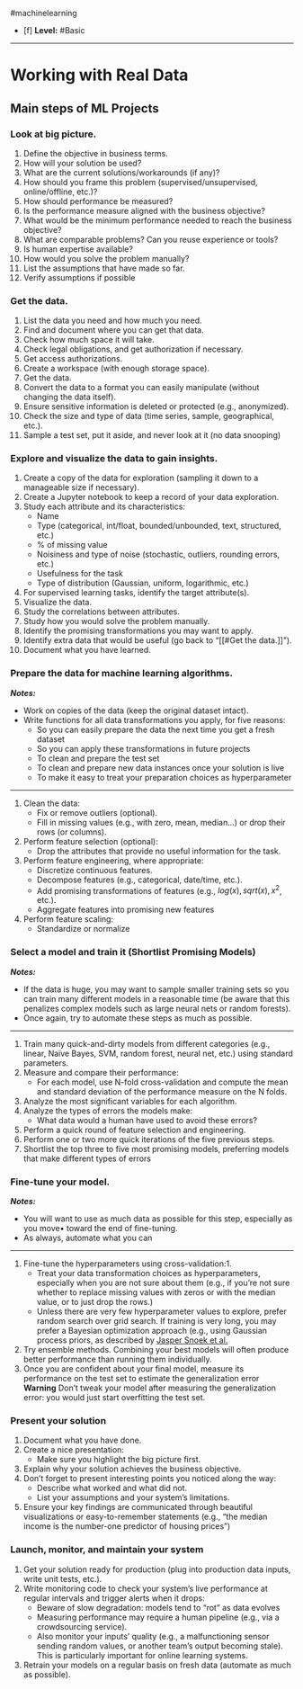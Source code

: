 #machinelearning

- [f] **Level:** #Basic 
----
# Working with Real Data

## Main steps of ML Projects

### Look at big picture.
1. Define the objective in business terms.
2. How will your solution be used?
3. What are the current solutions/workarounds (if any)?
4. How should you frame this problem (supervised/unsupervised, online/offline, etc.)?
5. How should performance be measured?
6. Is the performance measure aligned with the business objective?
7. What would be the minimum performance needed to reach the business objective?
8. What are comparable problems? Can you reuse experience or tools?
9. Is human expertise available?
10. How would you solve the problem manually?
11. List the assumptions that have made so far.
12. Verify assumptions if possible
### Get the data.
1. List the data you need and how much you need.
2. Find and document where you can get that data.
3. Check how much space it will take.
4. Check legal obligations, and get authorization if necessary.
5. Get access authorizations.
6. Create a workspace (with enough storage space).
7. Get the data.
8. Convert the data to a format you can easily manipulate (without changing the data itself).
9. Ensure sensitive information is deleted or protected (e.g., anonymized).
10. Check the size and type of data (time series, sample, geographical, etc.).
11. Sample a test set, put it aside, and never look at it (no data snooping)
### Explore and visualize the data to gain insights.
1. Create a copy of the data for exploration (sampling it down to a manageable size if necessary).
2. Create a Jupyter notebook to keep a record of your data exploration.
3. Study each attribute and its characteristics:
	- Name
	- Type (categorical, int/float, bounded/unbounded, text, structured, etc.) 
	- % of missing value
	- Noisiness and type of noise (stochastic, outliers, rounding errors, etc.)
	- Usefulness for the task
	- Type of distribution (Gaussian, uniform, logarithmic, etc.)
1. For supervised learning tasks, identify the target attribute(s).
2. Visualize the data.
3. Study the correlations between attributes.
4. Study how you would solve the problem manually.
5. Identify the promising transformations you may want to apply.
6. Identify extra data that would be useful (go back to “[[#Get the data.]]”).
7. Document what you have learned.
### Prepare the data for machine learning algorithms.
***Notes:***
- Work on copies of the data (keep the original dataset intact).
- Write functions for all data transformations you apply, for five reasons:
	- So you can easily prepare the data the next time you get a fresh dataset
	- So you can apply these transformations in future projects
	- To clean and prepare the test set
	- To clean and prepare new data instances once your solution is live
	- To make it easy to treat your preparation choices as hyperparameter
----
1. Clean the data:
	- Fix or remove outliers (optional).
	- Fill in missing values (e.g., with zero, mean, median…) or drop their rows (or columns).
2. Perform feature selection (optional):
	- Drop the attributes that provide no useful information for the task.
3. Perform feature engineering, where appropriate:
	- Discretize continuous features.
	- Decompose features (e.g., categorical, date/time, etc.).
	- Add promising transformations of features (e.g., $log(x), sqrt(x), x^2$, etc.).
	- Aggregate features into promising new features
4. Perform feature scaling:
	- Standardize or normalize
### Select a model and train it (Shortlist Promising Models)
***Notes:***
- If the data is huge, you may want to sample smaller training sets so you can train many different models in a reasonable time (be aware that this penalizes complex models such as large neural nets or random forests).
- Once again, try to automate these steps as much as possible.
----
1. Train many quick-and-dirty models from different categories (e.g., linear, Naïve Bayes, SVM, random forest, neural net, etc.) using standard parameters.
2. Measure and compare their performance:
	- For each model, use N-fold cross-validation and compute the mean and standard deviation of the performance measure on the N folds.
3. Analyze the most significant variables for each algorithm.
4. Analyze the types of errors the models make:
	-  What data would a human have used to avoid these errors?
5. Perform a quick round of feature selection and engineering.
6. Perform one or two more quick iterations of the five previous steps.
7. Shortlist the top three to five most promising models, preferring models that make different types of errors
### Fine-tune your model.
***Notes:***
- You will want to use as much data as possible for this step, especially as you move•
toward the end of fine-tuning.
- As always, automate what you can
----
1. Fine-tune the hyperparameters using cross-validation:1.
	-  Treat your data transformation choices as hyperparameters, especially when you are not sure about them (e.g., if you’re not sure whether to replace missing values with zeros or with the median value, or to just drop the rows.)
	- Unless there are very few hyperparameter values to explore, prefer random search over grid search. If training is very long, you may prefer a Bayesian optimization approach (e.g., using Gaussian process priors, as described by [Jasper Snoek et al.](https://arxiv.org/abs/1206.2944)
2. Try ensemble methods. Combining your best models will often produce better performance than running them individually.
3. Once you are confident about your final model, measure its performance on the test set to estimate the generalization error
**Warning** Don’t tweak your model after measuring the generalization error:
you would just start overfitting the test set.
### Present your solution
1. Document what you have done.
2. Create a nice presentation:
	- Make sure you highlight the big picture first.
3. Explain why your solution achieves the business objective.
4. Don’t forget to present interesting points you noticed along the way:
	- Describe what worked and what did not.
	- List your assumptions and your system’s limitations.
5. Ensure your key findings are communicated through beautiful visualizations or easy-to-remember statements (e.g., “the median income is the number-one predictor of housing prices”)
### Launch, monitor, and maintain your system
1. Get your solution ready for production (plug into production data inputs, write unit tests, etc.).
2. Write monitoring code to check your system’s live performance at regular intervals and trigger alerts when it drops:
	- Beware of slow degradation: models tend to “rot” as data evolves
	- Measuring performance may require a human pipeline (e.g., via a crowdsourcing service).
	- Also monitor your inputs’ quality (e.g., a malfunctioning sensor sending random values, or another team’s output becoming stale). This is particularly important for online learning systems.
3. Retrain your models on a regular basis on fresh data (automate as much as possible).